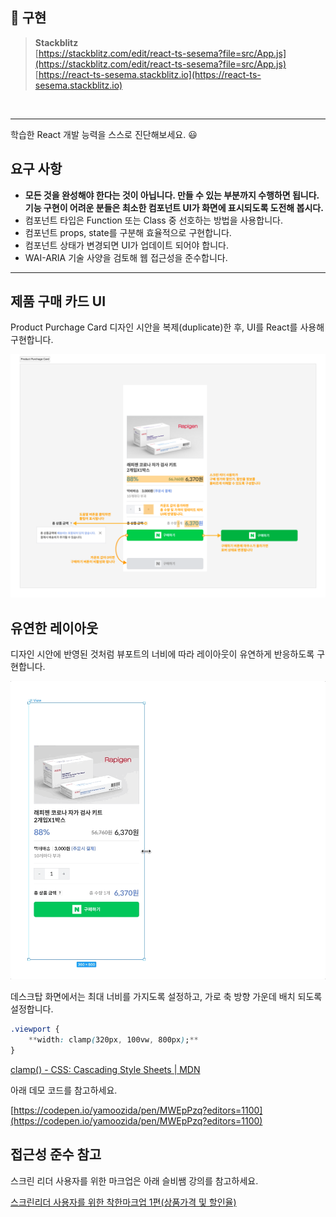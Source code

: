 ## 🎅 구현

> **Stackblitz** <br>
> [https://stackblitz.com/edit/react-ts-sesema?file=src/App.js](https://stackblitz.com/edit/react-ts-sesema?file=src/App.js) <br>
> [https://react-ts-sesema.stackblitz.io](https://react-ts-sesema.stackblitz.io)

<br>

***

학습한 React 개발 능력을 스스로 진단해보세요. 😃

## 요구 사항

- **모든 것을 완성해야 한다는 것이 아닙니다. 만들 수 있는 부분까지 수행하면 됩니다. 
기능 구현이 어려운 분들은 최소한 컴포넌트 UI가 화면에 표시되도록 도전해 봅시다.**
- 컴포넌트 타입은 Function 또는 Class 중 선호하는 방법을 사용합니다.
- 컴포넌트 props, state를 구분해 효율적으로 구현합니다.
- 컴포넌트 상태가 변경되면 UI가 업데이트 되어야 합니다.
- WAI-ARIA 기술 사양을 검토해 웹 접근성을 준수합니다.

***

## 제품 구매 카드 UI

Product Purchage Card 디자인 시안을 복제(duplicate)한 후, UI를 React를 사용해 구현합니다.

![Untitled](./assets/ui.png)

## 유연한 레이아웃

디자인 시안에 반영된 것처럼 뷰포트의 너비에 따라 레이아웃이 유연하게 반응하도록 구현합니다.

![flexibility-layout.gif](./assets/flexibility-layout.gif)

데스크탑 화면에서는 최대 너비를 가지도록 설정하고, 가로 축 방향 가운데 배치 되도록 설정합니다.

```css
.viewport {
	**width: clamp(320px, 100vw, 800px);**
}
```

[clamp() - CSS: Cascading Style Sheets | MDN](https://developer.mozilla.org/en-US/docs/Web/CSS/clamp)

아래 데모 코드를 참고하세요.

[https://codepen.io/yamoozida/pen/MWEpPzq?editors=1100](https://codepen.io/yamoozida/pen/MWEpPzq?editors=1100)

## 접근성 준수 참고

스크린 리더 사용자를 위한 마크업은 아래 슬비쌤 강의를 참고하세요.

[스크린리더 사용자를 위한 착한마크업 1편(상품가격 및 할인율)](https://youtu.be/lmYSIiZFxPI?t=36)